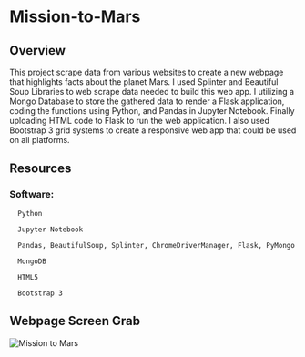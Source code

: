 # Mission-to-Mars


## Overview

This project scrape data from various websites to create a new webpage that highlights facts about the planet Mars. I used Splinter and Beautiful Soup Libraries to web scrape data needed to build this web app. I utilizing a Mongo Database to store the gathered data to render a Flask application, coding the functions using Python, and Pandas in Jupyter Notebook. Finally uploading HTML code to Flask to run the web application. I also used Bootstrap 3 grid systems to create a responsive web app that could be used on all platforms.


## Resources


 ### Software:
  
      Python
      
      Jupyter Notebook
      
      Pandas, BeautifulSoup, Splinter, ChromeDriverManager, Flask, PyMongo
      
      MongoDB
      
      HTML5      
      
      Bootstrap 3
      
      
      
## Webpage Screen Grab

![Mission to Mars](https://user-images.githubusercontent.com/90155651/187294054-8533de22-a794-428a-ae3d-50bb2ef206cb.png)
